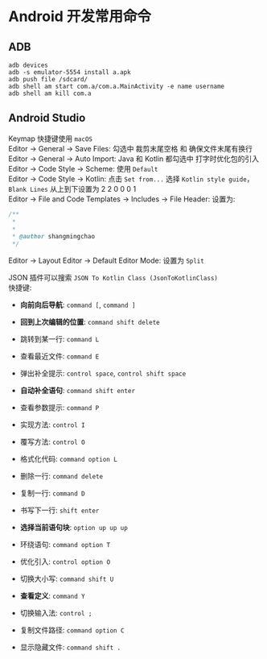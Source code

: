 # Android 开发常用命令

## ADB

```shell
adb devices
adb -s emulator-5554 install a.apk
adb push file /sdcard/
adb shell am start com.a/com.a.MainActivity -e name username
adb shell am kill com.a
```

## Android Studio

Keymap 快捷键使用 `macOS`  
Editor -> General -> Save Files: 勾选中 裁剪末尾空格 和 确保文件末尾有换行  
Editor -> General -> Auto Import: Java 和 Kotlin 都勾选中 打字时优化包的引入   
Editor -> Code Style -> Scheme: 使用 `Default`  
Editor -> Code Style -> Kotlin: 点击 `Set from...` 选择 `Kotlin style guide`，`Blank Lines` 从上到下设置为 2 2 0 0 0 1  
Editor -> File and Code Templates -> Includes -> File Header: 设置为:  

```java
/**
 * 
 * 
 * @author shangmingchao
 */
```
Editor -> Layout Editor -> Default Editor Mode: 设置为 `Split`  

JSON 插件可以搜索 `JSON To Kotlin Class ​(JsonToKotlinClass)`  
快捷键:  

- **向前向后导航**: `command [`, `command ]`
- **回到上次编辑的位置**: `command shift delete`
- 跳转到某一行: `command L`
- 查看最近文件: `command E`
- 弹出补全提示: `control space`, `control shift space`
- **自动补全语句**: `command shift enter`
- 查看参数提示: `command P`
- 实现方法: `control I`
- 覆写方法: `control O`
- 格式化代码: `command option L`
- 删除一行: `command delete`
- 复制一行: `command D`
- 书写下一行: `shift enter`
- **选择当前语句块**: `option up up up`
- 环绕语句: `command option T`
- 优化引入: `control option O`
- 切换大小写: `command shift U`
- **查看定义**: `command Y`

- 切换输入法: `control ;`
- 复制文件路径: `command option C`
- 显示隐藏文件: `command shift .`

